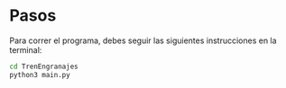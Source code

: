 # Pasos

Para correr el programa, debes seguir las siguientes instrucciones en la terminal:

```sh
cd TrenEngranajes
python3 main.py
```